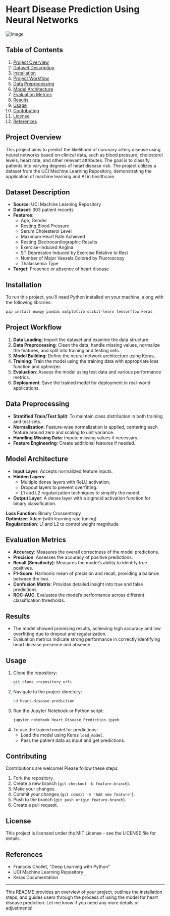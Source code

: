 
# **Heart Disease Prediction Using Neural Networks**

![image](https://github.com/user-attachments/assets/e9c67297-e81c-41a9-964c-db979f488d69)

## **Table of Contents**
1. [Project Overview](#project-overview)
2. [Dataset Description](#dataset-description)
3. [Installation](#installation)
4. [Project Workflow](#project-workflow)
5. [Data Preprocessing](#data-preprocessing)
6. [Model Architecture](#model-architecture)
7. [Evaluation Metrics](#evaluation-metrics)
8. [Results](#results)
9. [Usage](#usage)
10. [Contributing](#contributing)
11. [License](#license)
12. [References](#references)

## **Project Overview**
This project aims to predict the likelihood of coronary artery disease using neural networks based on clinical data, such as blood pressure, cholesterol levels, heart rate, and other relevant attributes. The goal is to classify patients into varying degrees of heart disease risk. The project utilizes a dataset from the UCI Machine Learning Repository, demonstrating the application of machine learning and AI in healthcare.

## **Dataset Description**
- **Source**: UCI Machine Learning Repository
- **Dataset**: 303 patient records
- **Features**:
  - Age, Gender
  - Resting Blood Pressure
  - Serum Cholesterol Level
  - Maximum Heart Rate Achieved
  - Resting Electrocardiographic Results
  - Exercise-Induced Angina
  - ST Depression Induced by Exercise Relative to Rest
  - Number of Major Vessels Colored by Fluoroscopy
  - Thalassemia Type
- **Target**: Presence or absence of heart disease

## **Installation**
To run this project, you'll need Python installed on your machine, along with the following libraries:

```bash
pip install numpy pandas matplotlib scikit-learn tensorflow keras
```

## **Project Workflow**
1. **Data Loading**: Import the dataset and examine the data structure.
2. **Data Preprocessing**: Clean the data, handle missing values, normalize the features, and split into training and testing sets.
3. **Model Building**: Define the neural network architecture using Keras.
4. **Training**: Train the model using the training data with appropriate loss function and optimizer.
5. **Evaluation**: Assess the model using test data and various performance metrics.
6. **Deployment**: Save the trained model for deployment in real-world applications.

## **Data Preprocessing**
- **Stratified Train/Test Split**: To maintain class distribution in both training and test sets.
- **Normalization**: Feature-wise normalization is applied, centering each feature around zero and scaling to unit variance.
- **Handling Missing Data**: Impute missing values if necessary.
- **Feature Engineering**: Create additional features if needed.

## **Model Architecture**
- **Input Layer**: Accepts normalized feature inputs.
- **Hidden Layers**:
  - Multiple dense layers with ReLU activation.
  - Dropout layers to prevent overfitting.
  - L1 and L2 regularization techniques to simplify the model.
- **Output Layer**: A dense layer with a sigmoid activation function for binary classification.
  
**Loss Function**: Binary Crossentropy  
**Optimizer**: Adam (with learning rate tuning)  
**Regularization**: L1 and L2 to control weight magnitude  

## **Evaluation Metrics**
- **Accuracy**: Measures the overall correctness of the model predictions.
- **Precision**: Assesses the accuracy of positive predictions.
- **Recall (Sensitivity)**: Measures the model’s ability to identify true positives.
- **F1-Score**: Harmonic mean of precision and recall, providing a balance between the two.
- **Confusion Matrix**: Provides detailed insight into true and false predictions.
- **ROC-AUC**: Evaluates the model’s performance across different classification thresholds.

## **Results**
- The model showed promising results, achieving high accuracy and low overfitting due to dropout and regularization.
- Evaluation metrics indicate strong performance in correctly identifying heart disease presence and absence.

## **Usage**
1. Clone the repository:
    ```bash
    git clone <repository_url>
    ```
2. Navigate to the project directory:
    ```bash
    cd heart-disease-prediction
    ```
3. Run the Jupyter Notebook or Python script:
    ```bash
    jupyter notebook Heart_Disease_Prediction.ipynb
    ```
4. To use the trained model for predictions:
    - Load the model using Keras `load_model`.
    - Pass the patient data as input and get predictions.

## **Contributing**
Contributions are welcome! Please follow these steps:
1. Fork the repository.
2. Create a new branch (`git checkout -b feature-branch`).
3. Make your changes.
4. Commit your changes (`git commit -m 'Add new feature'`).
5. Push to the branch (`git push origin feature-branch`).
6. Create a pull request.

## **License**
This project is licensed under the MIT License - see the LICENSE file for details.

## **References**
- François Chollet, "Deep Learning with Python"
- UCI Machine Learning Repository
- Keras Documentation

---

This README provides an overview of your project, outlines the installation steps, and guides users through the process of using the model for heart disease prediction. Let me know if you need any more details or adjustments!
